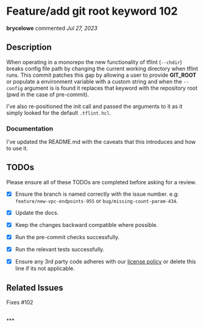 # Feature/add git root keyword 102

**brycelowe** commented *Jul 27, 2023*


<!--
Have any questions? Check out the contributing docs at https://gruntwork.notion.site/Gruntwork-Coding-Methodology-02fdcd6e4b004e818553684760bf691e,
or ask in this Pull Request and a Gruntwork core maintainer will be happy to help :)
Note: Remember to add '[WIP]' to the beginning of the title if this PR is still a work-in-progress. Remove it when it is ready for review!
-->

## Description

When operating in a monorepo the new functionality of tflint (`--chdir`) breaks config file path by changing the current working directory when tflint runs.  This commit patches this gap by allowing a user to provide __GIT_ROOT__ or populate a environment variable with a custom string and when the `--config` argument is is found it replaces that keyword with the repository root (pwd in the case of pre-commit).

I've also re-positioned the init call and passed the arguments to it as it simply looked for the default `.tflint.hcl`.

### Documentation

<!--
  If this is a feature PR, then where is it documented?

  - If docs exist:
    - Update any references, if relevant.
  - If no docs exist:
    - Create a stub for documentation including bullet points for how to use the feature, code snippets (including from happy path tests), etc.
-->
I've updated the README.md with the caveats that this introduces and how to use it.

## TODOs

Please ensure all of these TODOs are completed before asking for a review.

- [X] Ensure the branch is named correctly with the issue number. e.g: `feature/new-vpc-endpoints-955` or `bug/missing-count-param-434`.
- [X] Update the docs.
- [X] Keep the changes backward compatible where possible.
- [X] Run the pre-commit checks successfully.
- [X] Run the relevant tests successfully.
- [X] Ensure any 3rd party code adheres with our [license policy](https://www.notion.so/gruntwork/Gruntwork-licenses-and-open-source-usage-policy-f7dece1f780341c7b69c1763f22b1378) or delete this line if its not applicable.


## Related Issues
Fixes #102 

<br />
***


